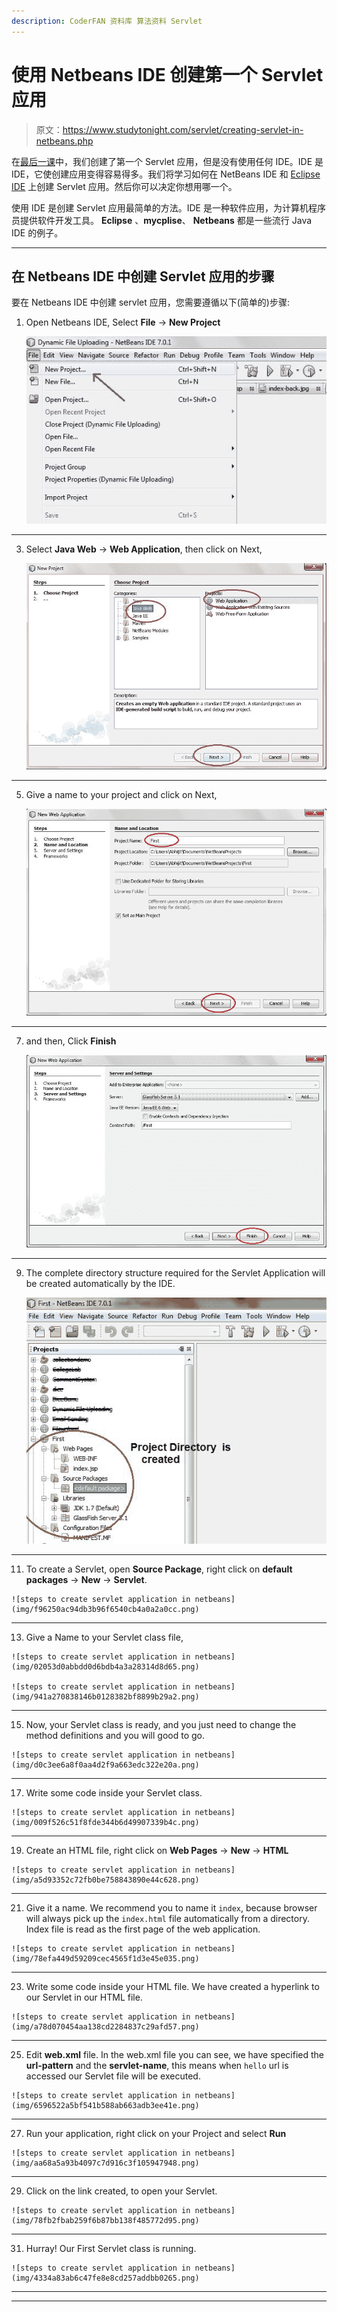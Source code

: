 ```yaml
---
description: CoderFAN 资料库 算法资料 Servlet
---
```


# 使用 Netbeans IDE 创建第一个 Servlet 应用

> 原文：<https://www.studytonight.com/servlet/creating-servlet-in-netbeans.php>

在[最后一课](steps-to-create-servlet-using-tomcat-server.php)中，我们创建了第一个 Servlet 应用，但是没有使用任何 IDE。IDE 是 IDE，它使创建应用变得容易得多。我们将学习如何在 NetBeans IDE 和 [Eclipse IDE](creating-servlet-in-eclipse.php) 上创建 Servlet 应用。然后你可以决定你想用哪一个。

使用 IDE 是创建 Servlet 应用最简单的方法。IDE 是一种软件应用，为计算机程序员提供软件开发工具。 **Eclipse** 、**mycplise**、 **Netbeans** 都是一些流行 Java IDE 的例子。

* * *

## 在 Netbeans IDE 中创建 Servlet 应用的步骤

要在 Netbeans IDE 中创建 servlet 应用，您需要遵循以下(简单的)步骤:

1.  Open Netbeans IDE, Select **File** -> **New Project**

    ![steps to create servlet application in netbeans](img/41b3c213978faa790df38197693d21b9.png)

* * *

3.  Select **Java Web** -> **Web Application**, then click on Next,

    ![steps to create servlet application in netbeans](img/be3aa3df66b935f0ac9c31c276f99248.png)

* * *

5.  Give a name to your project and click on Next,

    ![steps to create servlet application in netbeans](img/9d9761db05384bcd3d1223e99685df44.png)

* * *

7.  and then, Click **Finish**

    ![steps to create servlet application in netbeans](img/6aef93143d6c054bc2f554af1c13ae9f.png)

* * *

9.  The complete directory structure required for the Servlet Application will be created automatically by the IDE.

    ![steps to create servlet application in netbeans](img/a6b161189154865aa96dc916e32bfd99.png)

* * *

11.  To create a Servlet, open **Source Package**, right click on **default packages** -> **New** -> **Servlet**.

    ![steps to create servlet application in netbeans](img/f96250ac94db3b96f6540cb4a0a2a0cc.png)

* * *

13.  Give a Name to your Servlet class file,

    ![steps to create servlet application in netbeans](img/02053d0abbdd0d6bdb4a3a28314d8d65.png)

    ![steps to create servlet application in netbeans](img/941a270838146b0128382bf8899b29a2.png)

* * *

15.  Now, your Servlet class is ready, and you just need to change the method definitions and you will good to go.

    ![steps to create servlet application in netbeans](img/d0c3ee6a8f0aa4d2f9a663edc322e20a.png)

* * *

17.  Write some code inside your Servlet class.

    ![steps to create servlet application in netbeans](img/009f526c51f8fde344b6d49907339b4c.png)

* * *

19.  Create an HTML file, right click on **Web Pages** -> **New** -> **HTML**

    ![steps to create servlet application in netbeans](img/a5d93352c72fb0be758843890e44c628.png)

* * *

21.  Give it a name. We recommend you to name it `index`, because browser will always pick up the `index.html` file automatically from a directory. Index file is read as the first page of the web application.

    ![steps to create servlet application in netbeans](img/78efa449d59209cec4565f1d3e45e035.png)

* * *

23.  Write some code inside your HTML file. We have created a hyperlink to our Servlet in our HTML file.

    ![steps to create servlet application in netbeans](img/a78d070454aa138cd2284837c29afd57.png)

* * *

25.  Edit **web.xml** file. In the web.xml file you can see, we have specified the **url-pattern** and the **servlet-name**, this means when `hello` url is accessed our Servlet file will be executed.

    ![steps to create servlet application in netbeans](img/6596522a5bf541b588ab663adb3ee41e.png)

* * *

27.  Run your application, right click on your Project and select **Run**

    ![steps to create servlet application in netbeans](img/aa68a5a93b4097c7d916c3f105947948.png)

* * *

29.  Click on the link created, to open your Servlet.

    ![steps to create servlet application in netbeans](img/78fb2fbab259f6b87bb138f485772d95.png)

* * *

31.  Hurray! Our First Servlet class is running.

    ![steps to create servlet application in netbeans](img/4334a83ab6c47fe8e8cd257addbb0265.png)

* * *

* * *